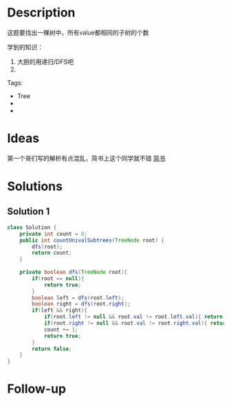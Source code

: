 # Description

这题要找出一棵树中，所有value都相同的子树的个数

学到的知识：

1. 大胆的用递归/DFS吧
2. 

Tags:

- Tree
- 
- 

# Ideas

第一个哥们写的解析有点混乱，简书上这个同学就不错 [简书](http://www.jianshu.com/p/dd4041854022)

# Solutions

## Solution 1

```java
class Solution {
    private int count = 0;
    public int countUnivalSubtrees(TreeNode root) {
        dfs(root);
        return count;
    }
    
    private boolean dfs(TreeNode root){
        if(root == null){
            return true;
        }
        boolean left = dfs(root.left);
        boolean right = dfs(root.right);
        if(left && right){
            if(root.left != null && root.val != root.left.val){ return false; }
            if(root.right != null && root.val != root.right.val){ return false; }
            count += 1;
            return true;
        }
        return false;
    }
}
```


# Follow-up

